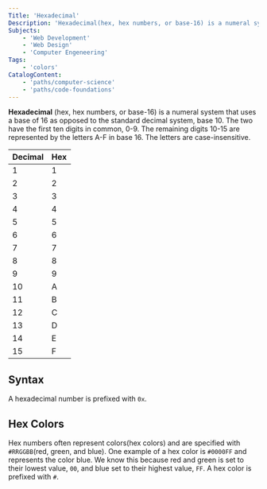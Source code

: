 ```yaml
---
Title: 'Hexadecimal'
Description: 'Hexadecimal(hex, hex numbers, or base-16) is a numeral system that uses a base of 16 as opposed to the standard decimal system, base 10.'
Subjects: 
    - 'Web Development'
    - 'Web Design'
    - 'Computer Engeneering'
Tags:
    - 'colors'
CatalogContent:
    - 'paths/computer-science'
    - 'paths/code-foundations'
---
```


**Hexadecimal** (hex, hex numbers, or base-16) is a numeral system that uses a base of 16 as opposed to the standard decimal system, base 10. The two have the first ten digits in common, 0-9. The remaining digits 10-15 are represented by the letters A-F in base 16. The letters are case-insensitive. 

| Decimal   | Hex       |
|---------- |-----------|
|     1     |     1     |    
|     2     |     2     |
|     3     |     3     |
|     4     |     4     |
|     5     |     5     |
|     6     |     6     |
|     7     |     7     |
|     8     |     8     |
|     9     |     9     |
|    10     |     A     |
|    11     |     B     |
|    12     |     C     |
|    13     |     D     |
|    14     |     E     |
|    15     |     F     |

## Syntax

A hexadecimal number is prefixed with `0x`.


## Hex Colors

Hex numbers often represent colors(hex colors) and are specified with `#RRGGBB`(red, green, and blue). One example of a hex color is `#0000FF` and represents the color blue. We know this because red and green is set to their lowest value, `00`, and blue set to their highest value, `FF`. A hex color is prefixed with `#`.
